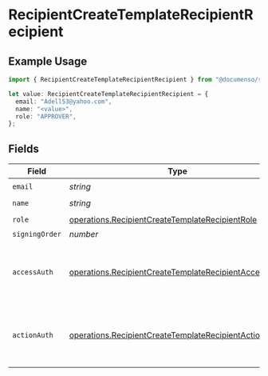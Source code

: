 # RecipientCreateTemplateRecipientRecipient

## Example Usage

```typescript
import { RecipientCreateTemplateRecipientRecipient } from "@documenso/sdk-typescript/models/operations";

let value: RecipientCreateTemplateRecipientRecipient = {
  email: "Adell53@yahoo.com",
  name: "<value>",
  role: "APPROVER",
};
```

## Fields

| Field                                                                                                                          | Type                                                                                                                           | Required                                                                                                                       | Description                                                                                                                    |
| ------------------------------------------------------------------------------------------------------------------------------ | ------------------------------------------------------------------------------------------------------------------------------ | ------------------------------------------------------------------------------------------------------------------------------ | ------------------------------------------------------------------------------------------------------------------------------ |
| `email`                                                                                                                        | *string*                                                                                                                       | :heavy_check_mark:                                                                                                             | N/A                                                                                                                            |
| `name`                                                                                                                         | *string*                                                                                                                       | :heavy_check_mark:                                                                                                             | N/A                                                                                                                            |
| `role`                                                                                                                         | [operations.RecipientCreateTemplateRecipientRole](../../models/operations/recipientcreatetemplaterecipientrole.md)             | :heavy_check_mark:                                                                                                             | N/A                                                                                                                            |
| `signingOrder`                                                                                                                 | *number*                                                                                                                       | :heavy_minus_sign:                                                                                                             | N/A                                                                                                                            |
| `accessAuth`                                                                                                                   | [operations.RecipientCreateTemplateRecipientAccessAuth](../../models/operations/recipientcreatetemplaterecipientaccessauth.md) | :heavy_minus_sign:                                                                                                             | The type of authentication required for the recipient to access the document.                                                  |
| `actionAuth`                                                                                                                   | [operations.RecipientCreateTemplateRecipientActionAuth](../../models/operations/recipientcreatetemplaterecipientactionauth.md) | :heavy_minus_sign:                                                                                                             | The type of authentication required for the recipient to sign the document.                                                    |